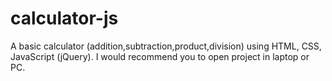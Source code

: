 # calculator-js
A basic calculator (addition,subtraction,product,division) using HTML, CSS, JavaScript (jQuery). I would recommend you to open project in laptop or PC.
